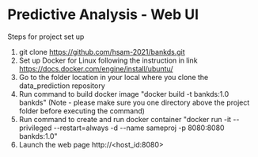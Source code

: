 # Predictive Analysis - Web UI

Steps for project set up
1. git clone https://github.com/hsam-2021/bankds.git
2. Set up Docker for Linux following the instruction in link https://docs.docker.com/engine/install/ubuntu/
3. Go to the folder location in your local where you clone the data_prediction repository
4. Run command to build docker image "docker build -t  bankds:1.0 bankds"   (Note - please make sure you one directory above the project folder before executing the command)
5. Run command to create and run docker container "docker run -it --privileged --restart=always -d --name sameproj -p 8080:8080 bankds:1.0"
6. Launch the web page http://<host_id:8080> 
